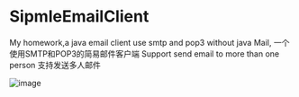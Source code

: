 SipmleEmailClient
=================

My homework,a java email client use smtp and pop3 without java Mail,
一个使用SMTP和POP3的简易邮件客户端
Support send email to more than one person
支持发送多人邮件

![image](https://github.com/JackWong025/SimpleEmailClient/blob/master/1.jpg)
